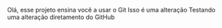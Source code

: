 Olá, esse projeto ensina você a usar o Git
Isso é uma alteração
Testando uma alteração diretamento do GitHub
